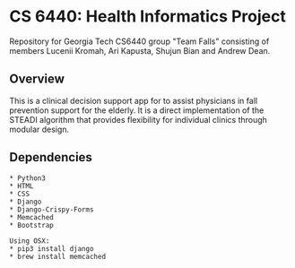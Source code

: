 # CS 6440: Health Informatics Project
Repository for Georgia Tech CS6440 group "Team Falls" consisting of members Lucenii Kromah, Ari Kapusta, Shujun Bian and Andrew Dean.

## Overview
This is a clinical decision support app for to assist physicians in fall prevention support for the elderly.
It is a direct implementation of the STEADI algorithm that provides flexibility for individual clinics through modular design.

## Dependencies

    * Python3
    * HTML
    * CSS
    * Django
    * Django-Crispy-Forms
    * Memcached
    * Bootstrap

    Using OSX:
    * pip3 install django
    * brew install memcached
